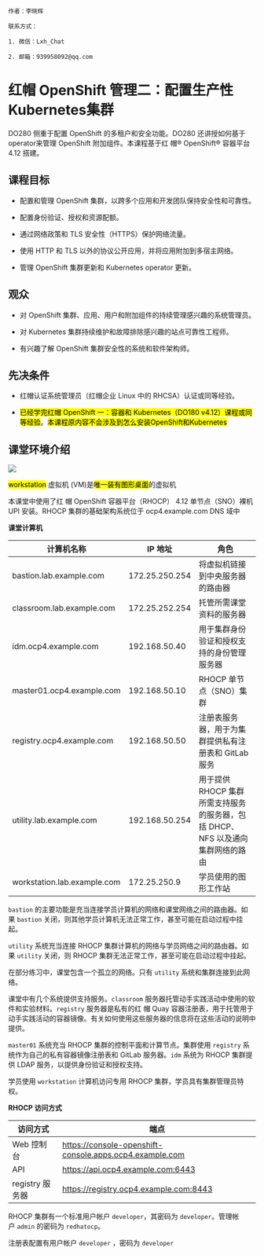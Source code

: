 ```text
作者：李晓辉

联系方式：

1. 微信：Lxh_Chat

2. 邮箱：939958092@qq.com 
```

# 红帽 OpenShift 管理二：配置生产性Kubernetes集群

DO280 侧重于配置 OpenShift 的多租户和安全功能。​DO280 还讲授如何基于operator来管理 OpenShift 附加组件。​本课程基于红 帽® OpenShift® 容器平台 4.12 搭建。​

## 课程目标

- 配置和管理 OpenShift 集群，以跨多个应用和开发团队保持安全性和可靠性。​

- 配置身份验证、​授权和资源配额。​

- 通过网络政策和 TLS 安全性（HTTPS）保护网络流量。​

- 使用 HTTP 和 TLS 以外的协议公开应用，并将应用附加到多宿主网络。​

- 管理 OpenShift 集群更新和 Kubernetes operator 更新。​

## 观众

- 对 OpenShift 集群、​应用、​用户和附加组件的持续管理感兴趣的系统管理员。​

- 对 Kubernetes 集群持续维护和故障排除感兴趣的站点可靠性工程师。​

- 有兴趣了解 OpenShift 集群安全性的系统和软件架构师。​

## 先决条件

- 红帽认证系统管理员（红帽企业 Linux 中的 RHCSA）认证或同等经验。 

- <mark>已经学完红帽 OpenShift 一：容器和 Kubernetes（DO180 v4.12）课程或同等经验</mark>。<mark>本课程原内容不会涉及到怎么安装OpenShift和Kubernetes</mark>

## 课堂环境介绍

![](https://gitee.com/cnlxh/do280/raw/master/images/chapter0/Single_node_cluster.svg)

<mark>workstation</mark> 虚拟机 (VM)是<mark>唯⼀装有图形桌⾯</mark>的虚拟机

本课堂中使用了红 帽 OpenShift 容器平台（RHOCP）  4.12 单节点（SNO）裸机 UPI 安装。​RHOCP 集群的基础架构系统位于 ocp4.example.com DNS 域中

**课堂计算机**

| 计算机名称                       | IP 地址          | 角色                                               |
| --------------------------- | -------------- | ------------------------------------------------ |
| bastion.lab.example.com     | 172.25.250.254 | 将虚拟机链接到中央服务器的路由器                                 |
| classroom.lab.example.com   | 172.25.252.254 | 托管所需课堂资料的服务器                                     |
| idm.ocp4.example.com        | 192.168.50.40  | 用于集群身份验证和授权支持的身份管理服务器                            |
| master01.ocp4.example.com   | 192.168.50.10  | RHOCP 单节点（SNO）集群                                 |
| registry.ocp4.example.com   | 192.168.50.50  | 注册表服务器，用于为集群提供私有注册表和 GitLab 服务                   |
| utility.lab.example.com     | 192.168.50.254 | 用于提供 RHOCP 集群所需支持服务的服务器，包括 DHCP、​NFS 以及通向集群网络的路由 |
| workstation.lab.example.com | 172.25.250.9   | 学员使用的图形工作站                                       |

`bastion` 的主要功能是充当连接学员计算机的网络和课堂网络之间的路由器。​如果 `bastion` 关闭，则其他学员计算机无法正常工作，甚至可能在启动过程中挂起。​

`utility` 系统充当连接 RHOCP 集群计算机的网络与学员网络之间的路由器。​如果 `utility` 关闭，则 RHOCP 集群无法正常工作，甚至可能在启动过程中挂起。​

在部分练习中，课堂包含一个孤立的网络。​只有 `utility` 系统和集群连接到此网络。​

课堂中有几个系统提供支持服务。​`classroom` 服务器托管动手实践活动中使用的软件和实验材料。​`registry` 服务器是私有的红 帽 Quay 容器注册表，用于托管用于动手实践活动的容器镜像。​有关如何使用这些服务器的信息将在这些活动的说明中提供。​

`master01` 系统充当 RHOCP 集群的控制平面和计算节点。​集群使用 `registry` 系统作为自己的私有容器镜像注册表和 GitLab 服务器。​`idm` 系统为 RHOCP 集群提供 LDAP 服务，以提供身份验证和授权支持。​

学员使用 `workstation` 计算机访问专用 RHOCP 集群，学员具有集群管理员特权。​

**RHOCP 访问方式**

| 访问方式         | 端点                                                      |
| ------------ | ------------------------------------------------------- |
| Web 控制台      | https://console-openshift-console.apps.ocp4.example.com |
| API          | https://api.ocp4.example.com:6443                       |
| registry 服务器 | https://registry.ocp4.example.com:8443                  |

RHOCP 集群有一个标准用户帐户 `developer`，其密码为 `developer`。​管理帐户 `admin` 的密码为 `redhatocp`。​

注册表配置有用户帐户 `developer` ，密码为 `developer`
